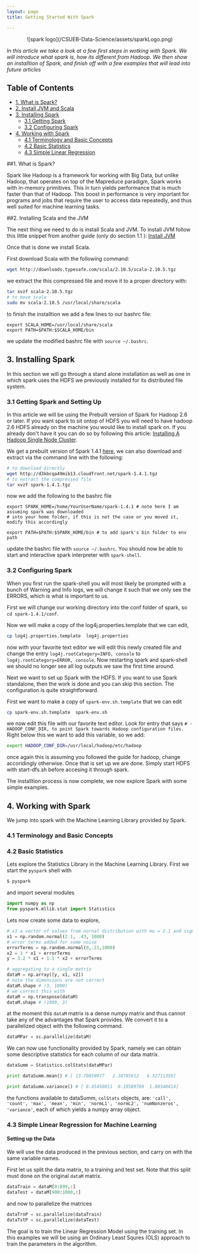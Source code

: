 ```yaml
---
layout: page
title: Getting Started With Spark

---
```


<center>![spark logo](/CSUEB-Data-Science/assets/sparkLogo.png)</center>

*In this article we take a look at a few first steps in wotking with Spark. We will introduce what spark is, how its
different from Hadoop. We then show an installtion of Spark, and finish off with a few examples that will lead into
future articles*

<a name = "top"></a>
## Table of Contents

- [1. What is Spark?](#whatIsSpark")
- [2. Install JVM and Scala](#JVMandScala)
- [3. Installing Spark](#installSpark)
  - [3.1 Getting Spark](#gettingSpark)
  - [3.2 Configuring Spark ](#configureSpark)
- [4. Working with Spark](#workingWithSpark)
  - [4.1 Terminology and Basic Concepts](#terminology)
  - [4.2 Basic Statistics](#basicStats)
  - [4.3 Simple Linear Regression](#linearRegression)

<a name = "whatIsSpark"></a>
##1. What is Spark?

Spark like Hadoop is a framework for working with Big Data, but unlike Hadoop, that operates on top of the Mapreduce paradigm, Spark works with in-memory primitives. This in turn yields performance that is much faster than that of Hadoop. This boost in performance is very important for programs and jobs that require the user to access data repeatedly, and thus well suited for machine learning tasks.

<a name = "JVMandScala"></a>
##2. Installing Scala and the JVM

The next thing we need to do is install Scala and JVM. To install JVM follow this little snippet from another guide (only do section 1.1 ): [Install JVM](http://ergz.github.io/CSUEB-Data-Science/2015/06/25/Install-A-Hadoop-Single-Node-Cluster.html#JVM)

Once that is done we install Scala.

First download Scala with the following command:

```bash
wget http://downloads.typesafe.com/scala/2.10.5/scala-2.10.5.tgz
```

we extract the this compressed file and move it to a proper directory with:

```bash
tar xvzf scala-2.10.5.tgz
# to move scala
sudo mv scala-2.10.5 /usr/local/share/scala
```

to finish the installtion we add a few lines to our bashrc file:

```
export SCALA_HOME=/usr/local/share/scala
export PATH=$PATH:$SCALA_HOME/bin
```

we update the modified bashrc file with `source ~/.bashrc`.

<a name = "installSpark"></a>
## 3. Installing Spark 

In this section we will go through a stand alone installation as well as one in which spark uses the HDFS we previously installed for its distributed file system.

<a name = "gettingSpark"></a>
### 3.1 Getting Spark and Setting Up 
In this article we will be using the Prebuilt version of Spark for Hadoop 2.6 or later. If you want spark to sit ontop of HDFS you will need to have hadoop 2.6 HDFS already on the machine you would like to install spark on. If you already don't have it you can do so by following this article: [Installing A Hadoop Single Node Cluster](http://ergz.github.io/CSUEB-Data-Science/2015/06/25/Install-A-Hadoop-Single-Node-Cluster.html).

We get a prebuilt version of Spark 1.4.1 [here](http://d3kbcqa49mib13.cloudfront.net/spark-1.4.1.tgz), we can also download and extract via the command line with the following:

```bash
# to download directly
wget http://d3kbcqa49mib13.cloudfront.net/spark-1.4.1.tgz
# to extract the compressed file
tar xvzf spark-1.4.1.tgz
```

now we add the following to the bashrc file

```
export SPARK_HOME=/home/YourUserName/spark-1.4.1 # note here I am assuming spark was downloaded
# into your home folder, if this is not the case or you moved it, modify this accordingly

export PATH=$PATH:$SPARK_HOME/bin # to add spark's bin folder to env path
```

update the bashrc file with `source ~/.bashrc`. You should now be able to start and interactive spark interpreter with `spark-shell`.

<a name = "configureSpark"></a>
### 3.2 Configuring Spark 

When you first run the spark-shell you will most likely be prompted with a bunch of Warning and Info logs, we will change it such that we only see the ERRORS, which is what is important to us.

First we will change our working directory into the conf folder of spark, so `cd spark-1.4.1/conf`.

Now we will make a copy of the log4j.properties.template that we can edit,

```bash
cp log4j.properties.template  log4j.properties
```

now with your favorite text editor we will edit this newly created file and change the entry `log4j.rootCategory=INFO, console` to `log4j.rootCategory=ERROR, console`. Now restarting spark and spark-shell we should no longer see all log outputs we saw the first time around.

Next we want to set up Spark with the HDFS. If you want to use Spark standalone, then the work is done and you can skip this section. The configuration is quite straightforward.

First we want to make a copy of `spark-env.sh.template` that we can edit

```bash 
cp spark-env.sh.template  spark-env.sh
```

we now edit this file with our favorite text editor. Look for entry that says `# - HADOOP_CONF_DIR, to point Spark towards Hadoop configuration files.`
Right below this we want to add this variable, so we add:

```bash
export HADOOP_CONF_DIR=/usr/local/hadoop/etc/hadoop
```

once again this is assuming you followed the guide for hadoop, change accoridingly otherwise. Once that is set up we are done. Simply start HDFS with start-dfs.sh before accesing it through spark.

The installtion process is now complete, we now explore Spark with some simple examples.

<a name = "workingWithSpark"></a>
## 4. Working with Spark 

We jump into spark with the Machine Learning Library provided by Spark. 

<a name = "terminology"></a>
### 4.1 Terminology and Basic Concepts


<a name = "basicStats"></a>
### 4.2 Basic Statistics 

Lets explore the Statistics Library in the Machine Learning Library. First we start the `pyspark` shell with

```bash
$ pyspark
```

and import several modules

```python
import numpy as np
from pyspark.mllib.stat import Statistics
```

Lets now create some data to explore,


```python
# x1 a vector of values from nornal distribution with mu = 2.1 and sigma = .43, total 1000 values
x1 = np.random.normal(2.1, .43, 1000)
# error terms added for some noise
errorTerms = np.random.normal(0,.21,1000)
x2 = 3 * x1 + errorTerms
y = 3.2 * x1 + 1.1 * x2 + errorTerms

# aggregating to a single matrix
dataM = np.array([y, x1, x2])
# note the dimensions are not correct
dataM.shape # (3, 1000)
# we correct this with
dataM = np.transpose(dataM)
dataM.shape # (1000, 3)
```

at the moment this `dataM` matrix is a dense numpy matrix and thus cannot take any of the advantages that Spark provides. We convert it to a parallelized object with the following command.

```python
dataMPar = sc.parallelize(dataM)
```

We can now use functionality provided by Spark, namely we can obtain some descriptive statistics for each column of our data matrix.

```python
dataSumm = Statistics.colStats(dataMPar)

print dataSumm.mean() # [ 13.70850977   2.10785612   6.32711359]

print dataSumm.variance() # [ 8.45450811  0.19589769  1.80348414]
```

the functions available to dataSumm, `colStats` objects, are: `'call', 'count', 'max', 'mean', 'min', 'normL1', 'normL2', 'numNonzeros', 'variance'`, each of which yields a numpy array object.


<a name = "linearRegression"></a>
### 4.3 Simple Linear Regression for Machine Learning

#### Setting up the Data

We will use the data produced in the previous section, and carry on with the same variable names.

First let us split the data matrix, to a training and test set. Note that this split must done on the original `dataM` matrix.

```python
dataTrain = dataM[0:899,:]
dataTest = dataM[900:1000,:]
```

and now to parallelize the matrices

```python
dataTrnP = sc.parallelize(dataTrain)
dataTstP = sc.parallelize(dataTest)
```

The goal is to train the Linear Regression Model using the training set. In this examples we will be using an Ordinary Least Squres (OLS) approach to train
the parameters in the algorithm.


